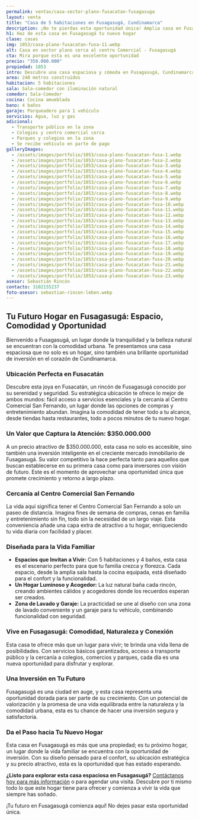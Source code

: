 ```yaml
---
permalink: ventas/casa-sector-plano-fusacatan-fusagasuga
layout: venta
title: "Casa de 5 habitaciones en Fusagasugá, Cundinamarca"
description: ¡No te pierdas esta oportunidad única! Amplia casa en Fusacatán con todos los servicios y comodidades cercanas. ¡Programa tu visita ahora!
h1: Haz de esta casa en Fusagasugá tu nuevo hogar
clase: casas
img: 1053/casa-plano-fusacatan-fusa-11.webp
alt: Casa en sector plano cerca al centro Comercial - Fusagasugá
cta: Mira porque esta es una excelente oportunidad
precio: "350.000.000"
propiedad: 1053
intro: Descubre una casa espaciosa y cómoda en Fusagasugá, Cundinamarca, ideal para disfrutar de la vida en familia.
area: 240 metros construidos 
habitacion: 5 habitaciones 
sala: Sala-comedor con iluminación natural 
comedor: Sala-Comedor
cocina: Cocina amueblada
bano: 4 baños  
garaje: Parqueadero para 1 vehículo 
servicios: Agua, luz y gas 
adicional:
  - Transporte público en la zona
  - Colegios y centro comercial cerca
  - Parques y colegios en la zona
  - Se recibe vehículo en parte de pago
galleryImages:
  - /assets/images/portfolio/1053/casa-plano-fusacatan-fusa-1.webp
  - /assets/images/portfolio/1053/casa-plano-fusacatan-fusa-2.webp
  - /assets/images/portfolio/1053/casa-plano-fusacatan-fusa-3.webp
  - /assets/images/portfolio/1053/casa-plano-fusacatan-fusa-4.webp
  - /assets/images/portfolio/1053/casa-plano-fusacatan-fusa-5.webp
  - /assets/images/portfolio/1053/casa-plano-fusacatan-fusa-6.webp
  - /assets/images/portfolio/1053/casa-plano-fusacatan-fusa-7.webp
  - /assets/images/portfolio/1053/casa-plano-fusacatan-fusa-8.webp
  - /assets/images/portfolio/1053/casa-plano-fusacatan-fusa-9.webp
  - /assets/images/portfolio/1053/casa-plano-fusacatan-fusa-10.webp
  - /assets/images/portfolio/1053/casa-plano-fusacatan-fusa-11.webp
  - /assets/images/portfolio/1053/casa-plano-fusacatan-fusa-12.webp
  - /assets/images/portfolio/1053/casa-plano-fusacatan-fusa-13.webp
  - /assets/images/portfolio/1053/casa-plano-fusacatan-fusa-14.webp
  - /assets/images/portfolio/1053/casa-plano-fusacatan-fusa-15.webp
  - /assets/images/portfolio/1053/casa-plano-fusacatan-fusa-16.webp
  - /assets/images/portfolio/1053/casa-plano-fusacatan-fusa-17.webp
  - /assets/images/portfolio/1053/casa-plano-fusacatan-fusa-18.webp
  - /assets/images/portfolio/1053/casa-plano-fusacatan-fusa-19.webp
  - /assets/images/portfolio/1053/casa-plano-fusacatan-fusa-20.webp
  - /assets/images/portfolio/1053/casa-plano-fusacatan-fusa-21.webp
  - /assets/images/portfolio/1053/casa-plano-fusacatan-fusa-22.webp
  - /assets/images/portfolio/1053/casa-plano-fusacatan-fusa-23.webp
asesor: Sebastián Rincón
contacto: 3102155237
foto-asesor: sebastian-rincon-leben.webp
---
```

## Tu Futuro Hogar en Fusagasugá: Espacio, Comodidad y Oportunidad

Bienvenido a Fusagasugá, un lugar donde la tranquilidad y la belleza natural se encuentran con la comodidad urbana. Te presentamos una casa espaciosa que no solo es un hogar, sino también una brillante oportunidad de inversión en el corazón de Cundinamarca.

### Ubicación Perfecta en Fusacatán

Descubre esta joya en Fusacatán, un rincón de Fusagasugá conocido por su serenidad y seguridad. Su estratégica ubicación te ofrece lo mejor de ambos mundos: fácil acceso a servicios esenciales y la cercanía al Centro Comercial San Fernando, un lugar donde las opciones de compras y entretenimiento abundan. Imagina la comodidad de tener todo a tu alcance, desde tiendas hasta restaurantes, todo a pocos minutos de tu nuevo hogar.

### Un Valor que Captura la Atención: $350.000.000

A un precio atractivo de $350.000.000, esta casa no solo es accesible, sino también una inversión inteligente en el creciente mercado inmobiliario de Fusagasugá. Su valor competitivo la hace perfecta tanto para aquellos que buscan establecerse en su primera casa como para inversores con visión de futuro. Este es el momento de aprovechar una oportunidad única que promete crecimiento y retorno a largo plazo.

### Cercanía al Centro Comercial San Fernando

La vida aquí significa tener el Centro Comercial San Fernando a solo un paseo de distancia. Imagina fines de semana de compras, cenas en familia y entretenimiento sin fin, todo sin la necesidad de un largo viaje. Esta conveniencia añade una capa extra de atractivo a tu hogar, enriqueciendo tu vida diaria con facilidad y placer.

### Diseñada para la Vida Familiar

- **Espacios que Invitan a Vivir:** Con 5 habitaciones y 4 baños, esta casa es el escenario perfecto para que tu familia crezca y florezca. Cada espacio, desde la amplia sala hasta la cocina equipada, está diseñado para el confort y la funcionalidad.
- **Un Hogar Luminoso y Acogedor:** La luz natural baña cada rincón, creando ambientes cálidos y acogedores donde los recuerdos esperan ser creados.
- **Zona de Lavado y Garaje:** La practicidad se une al diseño con una zona de lavado conveniente y un garaje para tu vehículo, combinando funcionalidad con seguridad.

### Vive en Fusagasugá: Comodidad, Naturaleza y Conexión

Esta casa te ofrece más que un lugar para vivir; te brinda una vida llena de posibilidades. Con servicios básicos garantizados, acceso a transporte público y la cercanía a colegios, comercios y parques, cada día es una nueva oportunidad para disfrutar y explorar.

### Una Inversión en Tu Futuro

Fusagasugá es una ciudad en auge, y esta casa representa una oportunidad dorada para ser parte de su crecimiento. Con un potencial de valorización y la promesa de una vida equilibrada entre la naturaleza y la comodidad urbana, esta es tu chance de hacer una inversión segura y satisfactoria.

### Da el Paso hacia Tu Nuevo Hogar

Esta casa en Fusagasugá es más que una propiedad; es tu próximo hogar, un lugar donde la vida familiar se encuentra con la oportunidad de inversión. Con su diseño pensado para el confort, su ubicación estratégica y su precio atractivo, esta es la oportunidad que has estado esperando.

**¿Listo para explorar esta casa espaciosa en Fusagasugá?** [Contáctanos hoy para más información](#asesor) o para agendar una visita. Descubre por ti mismo todo lo que este hogar tiene para ofrecer y comienza a vivir la vida que siempre has soñado.

¡Tu futuro en Fusagasugá comienza aquí! No dejes pasar esta oportunidad única.